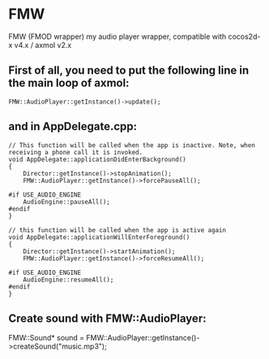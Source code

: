 # FMW
FMW (FMOD wrapper) my audio player wrapper, compatible with cocos2d-x v4.x / axmol v2.x

## First of all, you need to put the following line in the main loop of axmol:
```
FMW::AudioPlayer::getInstance()->update();
```

## and in AppDelegate.cpp:
```
// This function will be called when the app is inactive. Note, when receiving a phone call it is invoked.
void AppDelegate::applicationDidEnterBackground()
{
    Director::getInstance()->stopAnimation();
    FMW::AudioPlayer::getInstance()->forcePauseAll();

#if USE_AUDIO_ENGINE
    AudioEngine::pauseAll();
#endif
}

// this function will be called when the app is active again
void AppDelegate::applicationWillEnterForeground()
{
    Director::getInstance()->startAnimation();
    FMW::AudioPlayer::getInstance()->forceResumeAll();

#if USE_AUDIO_ENGINE
    AudioEngine::resumeAll();
#endif
}
```

## Create sound with FMW::AudioPlayer:
FMW::Sound* sound = FMW::AudioPlayer::getInstance()->createSound("music.mp3");
